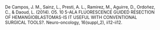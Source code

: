 De Campos, J. M., Sainz, L., Presti, A. L., Ramirez, M., Aguirre, D., Ordoñez, C., & Daoud, L. (2014). O5. 10 5-ALA FLUORESCENCE GUIDED RESECTION OF HEMANGIOBLASTOMAS-IS IT USEFUL WITH CONVENTIONAL SURGICAL TOOLS?. Neuro-oncology, 16(suppl_2), ii12-ii12.
